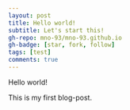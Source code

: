```yaml
---
layout: post
title: Hello world!
subtitle: Let's start this!
gh-repo: mno-93/mno-93.github.io
gh-badge: [star, fork, follow]
tags: [test]
comments: true
---
```


Hello world!

This is my first blog-post.
